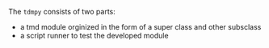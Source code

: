 The `tdmpy` consists of two parts:
* a tmd module orginized in the form of a super class and other subsclass 
* a script runner to test the developed module
